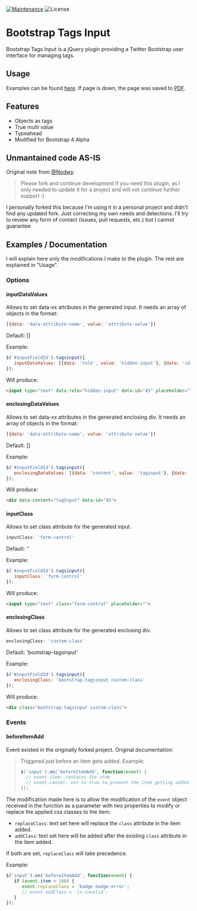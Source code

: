 [![Maintenance](https://img.shields.io/badge/Maintained%3F-my%20own%20needs-yellow.svg)](https://github.com/Nodws/bootstrap4-tagsinput#unmantained-code-as-is) ![License](https://img.shields.io/badge/license-MIT-green)


# Bootstrap Tags Input
Bootstrap Tags Input is a jQuery plugin providing a Twitter Bootstrap user interface for managing tags.


## Usage
Examples can be found [here](http://bootstrap-tagsinput.github.io/bootstrap-tagsinput/examples/).
If page is down, the page was saved to [PDF](https://github.com/betler/bootstrap4-tagsinput/blob/master/Bootstrap%20Tags%20Input.pdf). 

## Features
* Objects as tags
* True multi value
* Typeahead
* Modified for Bootstrap 4 Alpha

## Unmantained code AS-IS
Original note from [@Nodws](https://github.com/Nodws/bootstrap4-tagsinput): 
> Please fork and continue development if you need this plugin, as I only needed to update it for a project and will not continue further support :)

I personally forked this because I'm using it in a personal project and didn't find any updated fork. Just correcting my own needs and detections. I'll try to review any form of contact (issues, pull requests, etc.) but I cannot guarantee

## Examples / Documentation
I will explain here only the modifications I make to the plugin. The rest are explained in "Usage".

### Options

#### inputDataValues
Allows to set data-xx attributes in the generated input.
It needs an array of objects in the format:
```javascript
[{data: 'data-attribute-name', value: 'attribute-value'}]
```
Default: []

Example:
```javascript
$('#inputFieldId').tagsinput({
   inputDataValues: [{data: 'role', value: 'hidden-input'}, {data: 'id', value: 45}]
});
```
Will produce:
```html
<input type="text" data-role="hidden-input" data-id="45" placeholder="">
```

#### enclosingDataValues
Allows to set data-xx attributes in the generated enclosing div.
It needs an array of objects in the format:
```javascript
[{data: 'data-attribute-name', value: 'attribute-value'}]
```
Default: []

Example:
```javascript
$('#inputFieldId').tagsinput({
   enclosingDataValues: [{data: 'content', value: 'taginput'}, {data: 'id', value: 45}]
});
```
Will produce:
```html
<div data-content="tagInput" data-id="45">
```

#### inputClass
Allows to set class attribute for the generated input.
```javascript
inputClass: 'form-control'
```
Default: ''

Example:
```javascript
$('#inputFieldId').tagsinput({
   inputClass: 'form-control'
});
```
Will produce:
```html
<input type="text" class="form-control" placeholder="">
```

#### enclosingClass
Allows to set class attribute for the generated enclosing div.
```javascript
enclosingClass: 'custom-class'
```
Default: 'bootstrap-tagsinput'

Example:
```javascript
$('#inputFieldId').tagsinput({
   enclosingClass: 'bootstrap-tagsinput custom-class'
});
```
Will produce:
```html
<div class="bootstrap-tagsinput custom-class">
```

### Events

#### beforeItemAdd
Event existed in the originally forked project. Original documentation:

> Triggered just before an item gets added. Example:
> ```javascript
> $('input').on('beforeItemAdd', function(event) {
>   // event.item: contains the item
>   // event.cancel: set to true to prevent the item getting added
> });
> ```

The modification made here is to allow the modification of the ```event``` object received in the function as a parameter with two properties to modify or replace the applied css classes to the item:

- ```replaceClass```: text set here will replace the ```class``` attribute in the item added.
- ```addClass```: text set here will be added after the existing ```class``` attribute in the item added.

If both are set, ```replaceClass``` will take precedence.

Example:
```javascript
$('input').on('beforeItemAdd', function(event) {
   if (event.item > 100) {
      event.replaceClass = 'badge badge-error';
      // event.addClass = 'is-invalid';
   }
});
```